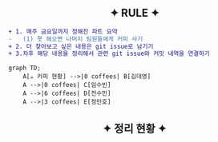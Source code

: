 
<h2 align="center">✦ RULE ✦</h2>

```diff
+ 1. 매주 금요일까지 정해진 파트 요약
-	(1) 못 해오면 나머지 팀원들에게 커피 사기
+ 2. 더 찾아보고 싶은 내용은 git issue로 남기기
+ 3.차후 해당 내용을 정리해서 관련 git issue와 커밋 내역을 연결하기
```

```mermaid
graph TD;
    A[☕ 커피 현황] -->|0 coffees| B[김대영]
    A -->|0 coffees| C[임수빈]
    A -->|6 coffees| D[전수민]
    A -->|3 coffees| E[정민호]
```




<h2 align="center">✦ 정리 현황 ✦</h2>

<!--Tree Start-->

<!--Tree End-->

